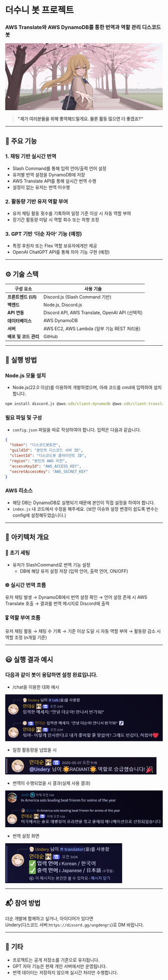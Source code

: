 # 더수니 봇 프로젝트
### AWS Translate와 AWS DynamoDB를 통한 번역과 역할 관리 디스코드 봇
![Deosoon AI Picture](./docs/Deosoon_AI.png)

> **"제가 여러분들을 위해 통역해드릴게요. 물론 활동 많으면 더 좋겠죠?"**

---

## 🧠 주요 기능

### 1. 채팅 기반 실시간 번역
- Slash Command를 통해 입력 언어/출력 언어 설정
- 유저별 번역 설정을 DynamoDB에 저장
- AWS Translate API를 통해 실시간 번역 수행
- 설정이 없는 유저는 번역 미수행

### 2. 활동량 기반 유저 역할 부여
- 유저 채팅 활동 횟수를 기록하여 일정 기준 이상 시 자동 역할 부여
- 장기간 활동량 미달 시 역할 회수 또는 하향 조정

### 3. GPT 기반 ‘더순 자아’ 기능 (예정)
- 특정 후원자 또는 Flex 역할 보유자에게만 제공
- OpenAI ChatGPT API를 통해 자아 기능 구현 (예정)

---

## ⚙️ 기술 스택

| 구성 요소 | 사용 기술 |
|-----------|-----------|
| **프론트엔드 (UI)** | Discord.js (Slash Command 기반) |
| **백엔드** | Node.js, Discord.js |
| **API 연동** | Discord API, AWS Translate, OpenAI API (선택적) |
| **데이터베이스** | AWS DynamoDB |
| **서버** | AWS EC2, AWS Lambda (일부 기능 REST 처리용) |
| **배포 및 코드 관리** | GitHub |

---

## 🤖 실행 방법

### Node.js 모듈 설치
- Node.js(22.0 이상)를 이용하여 개발하였으며, 아래 코드를 cmd에 입력하여 설치합니다.
```cmd
npm install discord.js @aws-sdk/client-dynamodb @aws-sdk/client-translate
```

### 필요 파일 및 구성
- `config.json` 파일을 따로 작성하여야 합니다. 입력은 다음과 같습니다.
```json
{
  "token": "디스코드봇토큰",
  "guildId": "본인의 디스코드 서버 ID",
  "clientId": "디스코드봇 클라이언트 ID",
  "region": "본인의 AWS 리전",
  "accessKeyId": "AWS_ACCESS_KEY",
  "secretAccessKey": "AWS_SECRET_KEY"
}
```

### AWS 리소스
- 해당 DB는 DynamoDB로 실행되기 때문에 본인이 직접 설정을 하여야 합니다.
- `index.js` 내 코드에서 수정을 해주세요. (보안 이슈와 설정 변경이 쉽도록 변수는 config에 설정해두었습니다.)


---

## 📐 아키텍처 개요

### 🔁 초기 세팅
- 유저가 SlashCommand로 번역 기능 설정
  - DB에 해당 유저 설정 저장 (입력 언어, 출력 언어, ON/OFF)

### 🌐 실시간 번역 흐름
유저 채팅 발생 → DynamoDB에서 번역 설정 확인 → 언어 설정 존재 시 AWS Translate 호출 → 결과를 번역 메시지로 Discord에 출력

### 🎖️ 역할 부여 흐름
유저 채팅 활동 → 채팅 수 기록 → 기준 이상 도달 시 자동 역할 부여 → 활동량 감소 시 역할 조정 (n개월 기준)


---

## 😃 실행 결과 예시
### 다음과 같이 봇이 응답하면 설정 완료입니다.

* /chat을 이용한 대화 예시

![EX1_chat](./docs/execution_1.png)

* 일정 활동량을 넘었을 시

![EX2_ruleupdate](./docs/execution_2.png)

* 번역이 수행되었을 시 결과(실제 사용 결과)

![EX3_translate](./docs/execution_3.png)

* 번역 설정 화면

![EX4_setting](./docs/execution_4.png)

---

## 📬 참여 방법

더순 개발에 함께하고 싶거나, 아이디어가 있다면  
Undery(디스코드 서버:`https://discord.gg/ungdengri`)로 DM 바랍니다.

---

## 📌 기타

- 프로젝트는 공개 저장소를 기준으로 유지됩니다.
- GPT 자아 기능은 현재 개인 서버에서만 운영됩니다.
- 번역 데이터는 저장하지 않으며 실시간 처리만 수행합니다.

